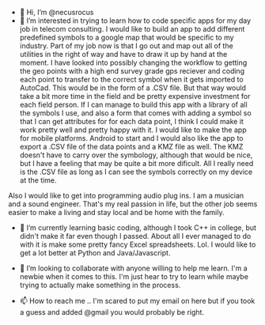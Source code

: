 - 👋 Hi, I’m @necusrocus
- 👀 I’m interested in trying to learn how to code specific apps for my day job in telecom consulting. I would like to build an app to add different predefined symbols
to a google map that would be specific to my industry. Part of my job now is that I go out and map out all of the utilities in the right of way and have to draw it up by hand
at the moment. I have looked into possibly changing the workflow to getting the geo points with a high end survey grade gps reciever and coding each point to transfer to the 
correct symbol when it gets imported to AutoCad. This would be in the form of a .CSV file. But that way would take a bit more time in the field and be pretty expensive investment 
for each field person. If I can manage to build this app with a library of all the symbols I use, and also a form that comes with adding a symbol so that I can get attributes for 
for each data point, I think I could make it work pretty well and pretty happy with it. I would like to make the app for mobile platforms. Android to start and I would also like 
the app to export a .CSV file of the data points and a KMZ file as well. The KMZ doesn't have to carry over the symbology, although that would be nice, but I have a feeling that 
may be quite a bit more dificult. All I really need is the .CSV file as long as I can see the symbols correctly on my device at the time. 

Also I would like to get into programming audio plug ins. I am a musician and a sound engineer. That's my real passion in life, but the other job seems easier to make a living
and stay local and be home with the family. 

- 🌱 I’m currently learning basic coding, although I took C++ in college, but didn't make it far even though I passed. About all I ever managed to do with it is make some 
pretty fancy Excel spreadsheets. Lol. I would like to get a lot better at Python and Java/Javascript. 

- 💞️ I’m looking to collaborate with anyone willing to help me learn. I'm a newbie when it comes to this. I'm just hear to try to learn while maybe trying to actually make
something in the process. 

- 📫 How to reach me .. I'm scared to put my email on here but if you took a guess and added @gmail you would probably be right. 

<!---
necusrocus/necusrocus is a ✨ special ✨ repository because its `README.md` (this file) appears on your GitHub profile.
You can click the Preview link to take a look at your changes.
--->
